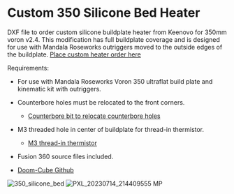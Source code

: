 # Custom 350 Silicone Bed Heater

DXF file to order custom silicone buildplate heater from Keenovo for 350mm voron v2.4. This modification has full buildplate coverage and is designed for use with Mandala Roseworks outriggers moved to the outside edges of the buildplate.
[Place custom heater order here](https://www.keenovo.com/design/flexible-heaters.html)

Requirements:
- For use with Mandala Roseworks Voron 350 ultraflat build plate and kinematic kit with outriggers.
- Counterbore holes must be relocated to the front corners.
  - [Counterbore bit to relocate counterbore holes](https://www.mcmaster.com/29445A21/)
- M3 threaded hole in center of buildplate for thread-in thermistor.
  - [M3 thread-in thermistor](https://dfh.fm/products/high-temperature-m3-threaded-thermistor?_pos=3&_sid=d05d538c4&_ss=r)

- Fusion 360 source files included.
- [Doom-Cube Github](https://github.com/FrankenVoron/DoomCube-2)

![350_silicone_bed](https://github.com/barichardson/3D-prints/assets/6842916/2056d37c-dcf4-4d5a-849f-cfd68e575429)
![PXL_20230714_214409555 MP](https://github.com/barichardson/3D-prints/assets/6842916/ab61d2c0-e1c4-4638-bfa0-e8f5c7f999b5)
